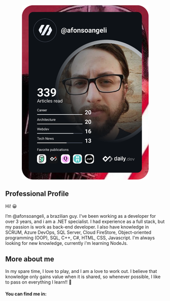 <p align="center">
  <a href="https://app.daily.dev/afonsoangeli"><img src="https://github.com/afonsoangeli/afonsoangeli/blob/main/devcard.svg" width="400" alt="Afonso Angeli's Dev Card"/>   </a>
</p>

<h2>Professional Profile</h3>
<p>Hi! 😀</p>
I’m @afonsoangeli, a brazilian guy. I've been working as a developer for over 3 years, and i am a .NET specialist. I had experience as a full stack, but my passion is work as back-end developer.
I also have knowledge in SCRUM, Azure DevOps, SQL Server, Cloud FireStore, Object-oriented programming (OOP), SQL, C++, C#, HTML, CSS, Javascript. I'm always looking for new knowledge, currently i'm learning NodeJs.

<h2>More about me</h2>
In my spare time, I love to play, and I am a love to work out.
I believe that knowledge only gains value when it is shared, so whenever possible, I like to pass on everything I learn!! 🥰

<h4>You can find me in:</h4>
